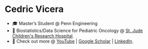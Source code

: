 # Cedric Vicera

* :mortar_board: Master’s Student @ Penn Engineering
* :pill: Biostatistics/Data Science for Pediatric Oncology @ [St. Jude Children's Research Hospital](https://www.stjude.org/).
* :book: Check out more @ [YouTube](https://www.youtube.com/c/cedricvicera) | [Google Scholar](https://scholar.google.com/citations?user=y-M65X8AAAAJ&hl=en) | [LinkedIn](www.linkedin.com/in/cedricvicera).
